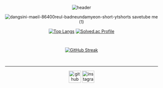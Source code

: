  <div align="center">


![header](https://capsule-render.vercel.app/api?type=Slice&color=gradient&text=Welcome_WXXK&animation=twinkling&height=250&fontAlign=60&fontAlignY=40&fontColor=FFFFFF&rotate=17&) 
 
![dangsini-maeil-86400reul-badneundamyeon-short-ytshorts savetube me (1)](https://user-images.githubusercontent.com/108647524/207112378-c73ebedf-127b-4d9a-a1a4-6fc1284e4e16.gif)



[![Top Langs](https://github-readme-stats.vercel.app/api/top-langs/?username=wxxk&layout=compact&theme=buefy)](https://github.com/anuraghazra/github-readme-stats)
[![Solved.ac Profile](http://mazassumnida.wtf/api/v2/generate_badge?boj=dwde2)](https://solved.ac/dwde2/)


</br>

[![GitHub Streak](https://github-readme-streak-stats.herokuapp.com/?user=wxxk&theme=tokyonight)](https://git.io/streak-stats)


</br>

---
[<img src='https://cdn.jsdelivr.net/npm/simple-icons@3.0.1/icons/github.svg' alt='github' height='40'>](https://github.com/wxxk)
[<img src='https://cdn.jsdelivr.net/npm/simple-icons@3.0.1/icons/instagram.svg' alt='instagram' height='40'>](https://www.instagram.com/wx.xk_/)

</div>
